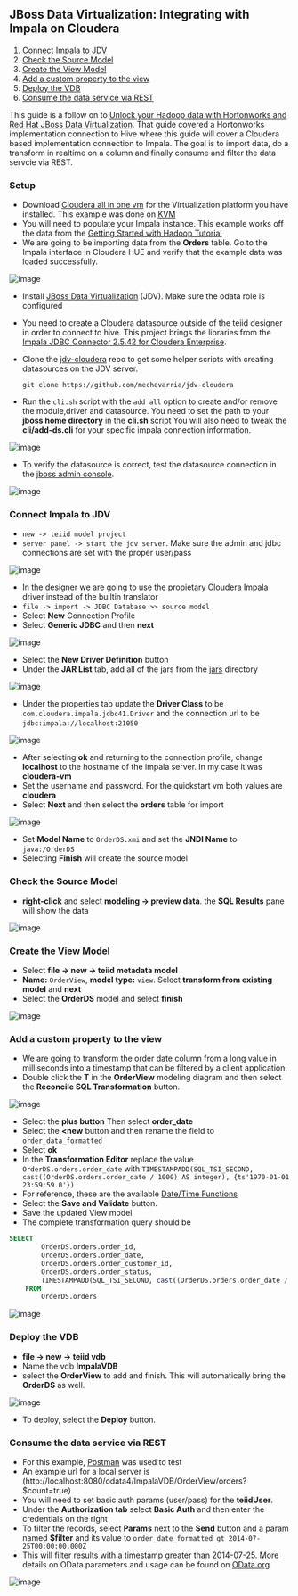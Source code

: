 ## JBoss Data Virtualization: Integrating with Impala on Cloudera

1. [Connect Impala to JDV](#connect)
2. [Check the Source Model](#source)
3. [Create the View Model](#view)
4. [Add a custom property to the view](#custom)
5. [Deploy the VDB](#deploy)
6. [Consume the data service via REST](#consume)

This guide is a follow on to [Unlock your Hadoop data with Hortonworks and Red Hat JBoss Data Virtualization](https://developers.redhat.com/blog/2016/11/16/unlock-your-hadoop-data-with-hortonworks-and-red-hat-jboss-data-virtualization/). That guide covered a Hortonworks implementation connection to Hive where this guide will cover a Cloudera based implementation connection to Impala.  The goal is to import data, do a transform in realtime on a column and finally consume and filter the data servcie via REST.

### Setup
* Download [Cloudera all in one vm](https://www.cloudera.com/downloads/quickstart_vms/5-10.html) for the Virtualization platform you have installed. This example was done on [KVM](https://www.linux-kvm.org/)
* You will need to populate your Impala instance. This example works off the data from the [Getting Started with Hadoop Tutorial](https://www.cloudera.com/developers/get-started-with-hadoop-tutorial/exercise-1.html)
* We are going to be importing data from the **Orders** table.  Go to the Impala interface in Cloudera HUE and verify that the example data was loaded successfully.

![image](images/impala-test.png)

* Install [JBoss Data Virtualization](https://developers.redhat.com/products/datavirt/download/) (JDV). Make sure the odata role is configured

* You need to create a Cloudera datasource outside of the teiid designer in order to connect to hive. This project brings the libraries from the [Impala JDBC Connector 2.5.42 for Cloudera Enterprise](https://www.cloudera.com/downloads/connectors/impala/jdbc/2-5-42.html).

* Clone the [jdv-cloudera](https://github.com/mechevarria/jdv-cloudera) repo to get some helper scripts with creating datasources on the JDV server.

	`git clone https://github.com/mechevarria/jdv-cloudera`

* Run the `cli.sh` script with the `add all` option to create and/or remove the module,driver and datasource.  You need to set the path to your **jboss home directory** in the **cli.sh** script  You will also need to tweak the **cli/add-ds.cli** for your specific impala connection information.

![image](images/cli.png)


* To verify the datasource is correct, test the datasource connection in the [jboss admin console](http://localhost:9990/console).

![image](images/ds-test.png)

### Connect Impala to JDV<a name="connect"></a>
* `new -> teiid model project`
* `server panel -> start the jdv server`. Make sure the admin and jdbc connections are set with the proper user/pass

![image](images/eap-settings.png)

* In the designer we are going to use the propietary Cloudera Impala driver instead of the builtin translator
* `file -> import -> JDBC Database >> source model`
* Select **New** Connection Profile
* Select **Generic JDBC** and then **next**

![image](images/generic.png)

* Select the **New Driver Definition** button
* Under the **JAR List** tab, add all of the jars from the [jars](https://github.com/mechevarria/jdv-cloudera/tree/master/jars) directory

![image](images/jars.png)

* Under the properties tab update the **Driver Class** to be `com.cloudera.impala.jdbc41.Driver` and the connection url to be `jdbc:impala://localhost:21050`

![image](images/class.png)

* After selecting **ok** and returning to the connection profile, change **localhost** to the hostname of the impala server.  In my case it was **cloudera-vm**
* Set the username and password.  For the quickstart vm both values are **cloudera**
* Select **Next** and then select the **orders** table for import

![image](images/orders-import.png)

* Set **Model Name** to `OrderDS.xmi` and set the **JNDI Name** to `java:/OrderDS`
* Selecting **Finish** will create the source model


### Check the Source Model<a name="source"></a>
* **right-click** and select **modeling -> preview data**. the **SQL Results** pane will show the data

![image](images/source1.png)

### Create the View Model<a name="view"></a>
* Select **file -> new -> teiid metadata model**
* **Name:** `OrderView`, **model type:** `view`. Select **transform from existing model** and **next**
* Select the **OrderDS** model and select **finish**

![image](images/view1.png)

### Add a custom property to the view<a name="custom"></a>

* We are going to transform the order date column from a long value in milliseconds into a timestamp that can be filtered by a client application.
* Double click the **T** in the **OrderView** modeling diagram and then select the **Reconcile SQL Transformation** button.

![image](images/custom1.png)

* Select the **plus button** Then select **order_date**
* Select the  **<new** button and then rename the field to `order_data_formatted`
* Select **ok**
* In the **Transformation Editor** replace the value `OrderDS.orders.order_date` with `TIMESTAMPADD(SQL_TSI_SECOND, cast((OrderDS.orders.order_date / 1000) AS integer), {ts'1970-01-01 23:59:59.0'})`
* For reference, these are the available [Date/Time Functions](https://docs.jboss.org/author/display/TEIID/Date_Time+Functions)
* Select the **Save and Validate** button.
* Save the updated View model
* The complete transformation query should be 

```sql
SELECT
		OrderDS.orders.order_id, 
		OrderDS.orders.order_date, 
		OrderDS.orders.order_customer_id, 
		OrderDS.orders.order_status, 
		TIMESTAMPADD(SQL_TSI_SECOND, cast((OrderDS.orders.order_date / 1000) AS integer), {ts'1970-01-01 23:59:59.0'}) AS order_date_formatted
	FROM
		OrderDS.orders
```

![image](images/custom2.png)

### Deploy the VDB<a name="deploy"></a>
* **file -> new -> teiid vdb**
* Name the vdb **ImpalaVDB**
* select the **OrderView** to add and finish. This will automatically bring the **OrderDS** as well.

![image](images/vdb1.png)

* To deploy, select the **Deploy** button.  

### Consume the data service via REST<a name="consume"></a>
* For this example, [Postman](https://www.getpostman.com/) was used to test
* An example url for a local server is (http://localhost:8080/odata4/ImpalaVDB/OrderView/orders?$count=true)
* You will need to set basic auth params (user/pass) for the **teiidUser**.
* Under the **Authorization tab** select **Basic Auth** and then enter the credentials on the right
* To filter the records, select **Params** next to the **Send** button and a param named **$filter** and its value to `order_date_formatted gt 2014-07-25T00:00:00.000Z`
* This will filter results with a timestamp greater than 2014-07-25.  More details on OData parameters and usage can be found on [OData.org](http://www.odata.org)

![image](images/postman.png)


